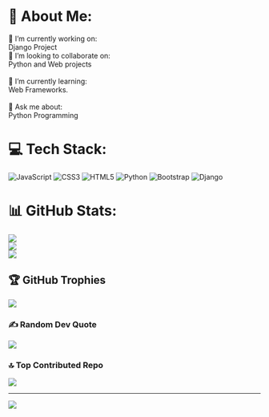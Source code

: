 # 💫 About Me:
🔭 I’m currently working on:<br>Django Project<br>👯 I’m looking to collaborate on:<br>Python and Web projects<br><br>🌱 I’m currently learning:<br>Web Frameworks.<br><br>💬 Ask me about:<br>Python Programming


# 💻 Tech Stack:
![JavaScript](https://img.shields.io/badge/javascript-%23323330.svg?style=plastic&logo=javascript&logoColor=%23F7DF1E) ![CSS3](https://img.shields.io/badge/css3-%231572B6.svg?style=plastic&logo=css3&logoColor=white) ![HTML5](https://img.shields.io/badge/html5-%23E34F26.svg?style=plastic&logo=html5&logoColor=white) ![Python](https://img.shields.io/badge/python-3670A0?style=plastic&logo=python&logoColor=ffdd54) ![Bootstrap](https://img.shields.io/badge/bootstrap-%238511FA.svg?style=plastic&logo=bootstrap&logoColor=white) ![Django](https://img.shields.io/badge/django-%23092E20.svg?style=plastic&logo=django&logoColor=white)
# 📊 GitHub Stats:
![](https://github-readme-stats.vercel.app/api?username=maddy-salunke&theme=radical&hide_border=false&include_all_commits=true&count_private=false)<br/>
![](https://github-readme-streak-stats.herokuapp.com/?user=maddy-salunke&theme=radical&hide_border=false)<br/>
![](https://github-readme-stats.vercel.app/api/top-langs/?username=maddy-salunke&theme=radical&hide_border=false&include_all_commits=true&count_private=false&layout=compact)

## 🏆 GitHub Trophies
![](https://github-profile-trophy.vercel.app/?username=maddy-salunke&theme=radical&no-frame=false&no-bg=false&margin-w=4)

### ✍️ Random Dev Quote
![](https://quotes-github-readme.vercel.app/api?type=horizontal&theme=radical)

### 🔝 Top Contributed Repo
![](https://github-contributor-stats.vercel.app/api?username=maddy-salunke&limit=5&theme=dark&combine_all_yearly_contributions=true)

---
[![](https://visitcount.itsvg.in/api?id=maddy-salunke&icon=0&color=0)](https://visitcount.itsvg.in)

<!-- Proudly created with GPRM ( https://gprm.itsvg.in ) -->
